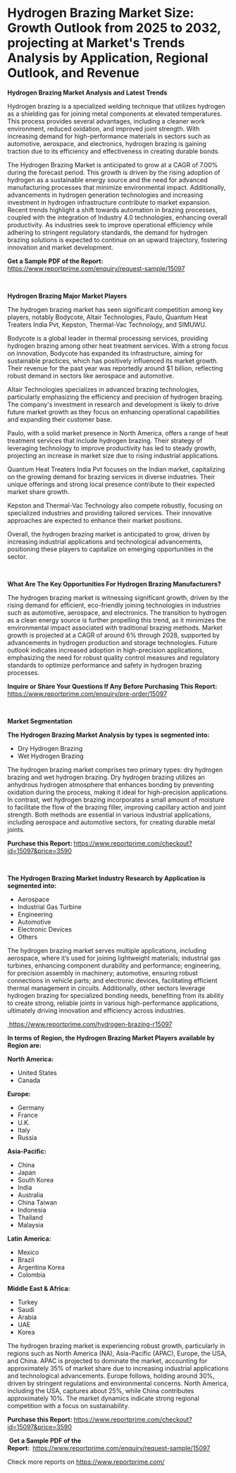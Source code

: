 <p><h1>Hydrogen Brazing Market Size: Growth Outlook from 2025 to 2032, projecting at Market's Trends Analysis by Application, Regional Outlook, and Revenue</h1></p><p><strong>Hydrogen Brazing Market Analysis and Latest Trends</strong></p>
<p><p>Hydrogen brazing is a specialized welding technique that utilizes hydrogen as a shielding gas for joining metal components at elevated temperatures. This process provides several advantages, including a cleaner work environment, reduced oxidation, and improved joint strength. With increasing demand for high-performance materials in sectors such as automotive, aerospace, and electronics, hydrogen brazing is gaining traction due to its efficiency and effectiveness in creating durable bonds.</p><p>The Hydrogen Brazing Market is anticipated to grow at a CAGR of 7.00% during the forecast period. This growth is driven by the rising adoption of hydrogen as a sustainable energy source and the need for advanced manufacturing processes that minimize environmental impact. Additionally, advancements in hydrogen generation technologies and increasing investment in hydrogen infrastructure contribute to market expansion. Recent trends highlight a shift towards automation in brazing processes, coupled with the integration of Industry 4.0 technologies, enhancing overall productivity. As industries seek to improve operational efficiency while adhering to stringent regulatory standards, the demand for hydrogen brazing solutions is expected to continue on an upward trajectory, fostering innovation and market development.</p></p>
<p><strong>Get a Sample PDF of the Report:&nbsp;</strong> <a href="https://www.reportprime.com/enquiry/request-sample/15097?utm_campaign=3190&utm_medium=2&utm_source=Github&utm_content=ia&utm_term=20032025&utm_id=hydrogen-brazing">https://www.reportprime.com/enquiry/request-sample/15097</a></p>
<p>&nbsp;</p>
<p><strong>Hydrogen Brazing Major Market Players</strong></p>
<p><p>The hydrogen brazing market has seen significant competition among key players, notably Bodycote, Altair Technologies, Paulo, Quantum Heat Treaters India Pvt, Kepston, Thermal-Vac Technology, and SIMUWU. </p><p>Bodycote is a global leader in thermal processing services, providing hydrogen brazing among other heat treatment services. With a strong focus on innovation, Bodycote has expanded its infrastructure, aiming for sustainable practices, which has positively influenced its market growth. Their revenue for the past year was reportedly around $1 billion, reflecting robust demand in sectors like aerospace and automotive.</p><p>Altair Technologies specializes in advanced brazing technologies, particularly emphasizing the efficiency and precision of hydrogen brazing. The company's investment in research and development is likely to drive future market growth as they focus on enhancing operational capabilities and expanding their customer base. </p><p>Paulo, with a solid market presence in North America, offers a range of heat treatment services that include hydrogen brazing. Their strategy of leveraging technology to improve productivity has led to steady growth, projecting an increase in market size due to rising industrial applications. </p><p>Quantum Heat Treaters India Pvt focuses on the Indian market, capitalizing on the growing demand for brazing services in diverse industries. Their unique offerings and strong local presence contribute to their expected market share growth.</p><p>Kepston and Thermal-Vac Technology also compete robustly, focusing on specialized industries and providing tailored services. Their innovative approaches are expected to enhance their market positions.</p><p>Overall, the hydrogen brazing market is anticipated to grow, driven by increasing industrial applications and technological advancements, positioning these players to capitalize on emerging opportunities in the sector.</p></p>
<p>&nbsp;</p>
<p><strong>What Are The Key Opportunities For Hydrogen Brazing Manufacturers?</strong></p>
<p><p>The hydrogen brazing market is witnessing significant growth, driven by the rising demand for efficient, eco-friendly joining technologies in industries such as automotive, aerospace, and electronics. The transition to hydrogen as a clean energy source is further propelling this trend, as it minimizes the environmental impact associated with traditional brazing methods. Market growth is projected at a CAGR of around 6% through 2028, supported by advancements in hydrogen production and storage technologies. Future outlook indicates increased adoption in high-precision applications, emphasizing the need for robust quality control measures and regulatory standards to optimize performance and safety in hydrogen brazing processes.</p></p>
<p><strong>Inquire or Share Your Questions If Any Before Purchasing This Report:</strong> <a href="https://www.reportprime.com/enquiry/pre-order/15097?utm_campaign=3190&utm_medium=2&utm_source=Github&utm_content=ia&utm_term=20032025&utm_id=hydrogen-brazing">https://www.reportprime.com/enquiry/pre-order/15097</a></p>
<p>&nbsp;</p>
<p><strong>Market Segmentation</strong></p>
<p><strong>The Hydrogen Brazing Market Analysis by types is segmented into:</strong></p>
<p><ul><li>Dry Hydrogen Brazing</li><li>Wet Hydrogen Brazing</li></ul></p>
<p><p>The hydrogen brazing market comprises two primary types: dry hydrogen brazing and wet hydrogen brazing. Dry hydrogen brazing utilizes an anhydrous hydrogen atmosphere that enhances bonding by preventing oxidation during the process, making it ideal for high-precision applications. In contrast, wet hydrogen brazing incorporates a small amount of moisture to facilitate the flow of the brazing filler, improving capillary action and joint strength. Both methods are essential in various industrial applications, including aerospace and automotive sectors, for creating durable metal joints.</p></p>
<p><strong>Purchase this Report:&nbsp;</strong><a href="https://www.reportprime.com/checkout?id=15097&price=3590&utm_campaign=3190&utm_medium=2&utm_source=Github&utm_content=ia&utm_term=20032025&utm_id=hydrogen-brazing">https://www.reportprime.com/checkout?id=15097&price=3590</a></p>
<p>&nbsp;</p>
<p><strong>The Hydrogen Brazing Market Industry Research by Application is segmented into:</strong></p>
<p><ul><li>Aerospace</li><li>Industrial Gas Turbine</li><li>Engineering</li><li>Automotive</li><li>Electronic Devices</li><li>Others</li></ul></p>
<p><p>The hydrogen brazing market serves multiple applications, including aerospace, where it’s used for joining lightweight materials; industrial gas turbines, enhancing component durability and performance; engineering, for precision assembly in machinery; automotive, ensuring robust connections in vehicle parts; and electronic devices, facilitating efficient thermal management in circuits. Additionally, other sectors leverage hydrogen brazing for specialized bonding needs, benefiting from its ability to create strong, reliable joints in various high-performance applications, ultimately driving innovation and efficiency across industries.</p></p>
<p><a href="https://www.reportprime.com/hydrogen-brazing-r15097?utm_campaign=3190&utm_medium=2&utm_source=Github&utm_content=ia&utm_term=20032025&utm_id=hydrogen-brazing">&nbsp;https://www.reportprime.com/hydrogen-brazing-r15097</a></p>
<p><strong>In terms of Region, the Hydrogen Brazing Market Players available by Region are:</strong></p>
<p>
    <p> <strong> North America: </strong>
        <ul>
            <li>United States</li>
            <li>Canada</li>
        </ul>
        </p> 
    <p> <strong> Europe: </strong>
        <ul>
            <li>Germany</li>
            <li>France</li>
            <li>U.K.</li>
            <li>Italy</li>
            <li>Russia</li>
        </ul>
        </p> 
    <p> <strong> Asia-Pacific: </strong>
        <ul>
            <li>China</li>
            <li>Japan</li>
            <li>South Korea</li>
            <li>India</li>
            <li>Australia</li>
            <li>China Taiwan</li>
            <li>Indonesia</li>
            <li>Thailand</li>
            <li>Malaysia</li>
        </ul>
        </p> 
    <p> <strong> Latin America: </strong>
        <ul>
            <li>Mexico</li>
            <li>Brazil</li>
            <li>Argentina Korea</li>
            <li>Colombia</li>
        </ul>
        </p> 
    <p> <strong> Middle East & Africa: </strong>
        <ul>
            <li>Turkey</li>
            <li>Saudi</li>
            <li>Arabia</li>
            <li>UAE</li>
            <li>Korea</li>
        </ul>
    </p>
    </p>
<p><p>The hydrogen brazing market is experiencing robust growth, particularly in regions such as North America (NA), Asia-Pacific (APAC), Europe, the USA, and China. APAC is projected to dominate the market, accounting for approximately 35% of market share due to increasing industrial applications and technological advancements. Europe follows, holding around 30%, driven by stringent regulations and environmental concerns. North America, including the USA, captures about 25%, while China contributes approximately 10%. The market dynamics indicate strong regional competition with a focus on sustainability.</p></p>
<p><strong>Purchase this Report: </strong><a href="https://www.reportprime.com/checkout?id=15097&price=3590&utm_campaign=3190&utm_medium=2&utm_source=Github&utm_content=ia&utm_term=20032025&utm_id=hydrogen-brazing">https://www.reportprime.com/checkout?id=15097&price=3590</a></p>
<p>&nbsp;<strong>Get a Sample PDF of the Report:&nbsp;&nbsp;</strong><a href="https://www.reportprime.com/enquiry/request-sample/15097?utm_campaign=3190&utm_medium=2&utm_source=Github&utm_content=ia&utm_term=20032025&utm_id=hydrogen-brazing">https://www.reportprime.com/enquiry/request-sample/15097</a></p>
<p><strong></strong></p>
<p>Check more reports on <a href="https://www.reportprime.com/?utm_campaign=3190&utm_medium=2&utm_source=Github&utm_content=ia&utm_term=20032025&utm_id=hydrogen-brazing">https://www.reportprime.com/</a></p>